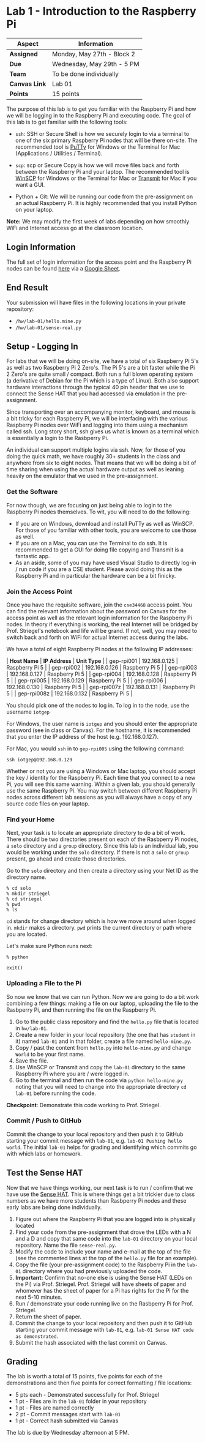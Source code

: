 # Lab 1 - Introduction to the Raspberry Pi

| **Aspect** | **Information** |
| --- | --- | 
| **Assigned** | Monday, May 27th - Block 2 | 
| **Due** | Wednesday, May 29th - 5 PM | 
| **Team** | To be done individually |  
| **Canvas Link** | Lab 01 | 
| **Points** | 15 points | 

The purpose of this lab is to get you familiar with the Raspberry Pi and how we will be logging in to the Raspberry Pi and executing code. The goal of this lab is to get familiar with the following tools:

* `ssh`: SSH or Secure Shell is how we securely login to via a terminal to one of the six primary Raspberry Pi nodes that will be there on-site.  The recommended tool is [PuTTy](https://www.putty.org) for Windows or the Terminal for Mac (Applications / Utilities / Terminal).

* `scp`: scp or Secure Copy is how we will move files back and forth between the Raspberry Pi and your laptop. The recommended tool is [WinSCP](https://winscp.net/eng/index.php) for Windows or the Terminal for Mac or [Transmit](https://panic.com/transmit/) for Mac if you want a GUI.  

* Python + Git: We will be running our code from the pre-assignment on an actual Raspberry Pi. It is highly recommended that you install Python on your laptop.   

**Note:** We may modify the first week of labs depending on how smoothly WiFi and Internet access go at the classroom location.  

## Login Information

The full set of login information for the access point and the Raspberry Pi nodes can be found [here](https://docs.google.com/spreadsheets/d/1tQAg5t4ALLMz1rIG7U2OnAQE7PebsSOAPRozVkSFll4/edit?usp=sharing) via a [Google Sheet](https://docs.google.com/spreadsheets/d/1tQAg5t4ALLMz1rIG7U2OnAQE7PebsSOAPRozVkSFll4/edit?usp=sharing).

## End Result

Your submission will have files in the following locations in your private repository:

* `/hw/lab-01/hello.mine.py`
* `/hw/lab-01/sense-real.py`

## Setup - Logging In

For labs that we will be doing on-site, we have a total of six Raspberry Pi 5's as well as two Raspberry Pi 2 Zero's.  The Pi 5's are a bit faster while the Pi 2 Zero's are quite small / compact.  Both run a full blown operating system (a derivative of Debian for the Pi which is a type of Linux).  Both also support hardware interactions through the typical 40 pin header that we use to connect the Sense HAT that you had accessed via emulation in the pre-assignment.

Since transporting over an accompanying monitor, keyboard, and mouse is a bit tricky for each Raspberry Pi, we will be interfacing with the various Raspberry Pi nodes over WiFi and logging into them using a mechanism called ssh.  Long story short, ssh gives us what is known as a terminal which is essentially a login to the Rasbperry Pi.  

An individual can support multiple logins via ssh.  Now, for those of you doing the quick math, we have roughly 30+ students in the class and anywhere from six to eight nodes.  That means that we will be doing a bit of time sharing when using the actual hardware output as well as leaning heavily on the emulator that we used in the pre-assignment.  

### Get the Software

For now though, we are focusing on just being able to login to the Raspberry Pi nodes themselves.  To wit, you will need to do the following:

* If you are on Windows, download and install PuTTy as well as WinSCP.  For those of you familiar with other tools, you are welcome to use those as well.  
* If you are on a Mac, you can use the Terminal to do ssh.  It is recommended to get a GUI for doing file copying and Transmit is a fantastic app.  
* As an aside, some of you may have used Visual Studio to directly log-in / run code if you are a CSE student. Please avoid doing this as the Raspberry Pi and in particular the hardware can be a bit finicky.  

### Join the Access Point

Once you have the requisite software, join the `cse34468` access point.  You can find the relevant information about the password on Canvas for the access point as well as the relevant login information for the Raspberry Pi nodes.  In theory if everything is working, the real Internet will be bridged by Prof. Striegel's notebook and life will be grand.  If not, well, you may need to switch back and forth on WiFi for actual Internet access during the labs.   

We have a total of eight Raspberry Pi nodes at the following IP addresses:

| **Host Name** | **IP Address** | **Unit Type** |
| gep-rpi001 | 192.168.0.125 | Raspberry Pi 5 |
| gep-rpi002 | 192.168.0.126 | Raspberry Pi 5 |
| gep-rpi003 | 192.168.0.127 | Raspberry Pi 5 |
| gep-rpi004 | 192.168.0.128 | Raspberry Pi 5 |
| gep-rpi005 | 192.168.0.129 | Raspberry Pi 5 |
| gep-rpi006 | 192.168.0.130 | Raspberry Pi 5 |
| gep-rpi007z | 192.168.0.131 | Raspberry Pi 5 |
| gep-rpi008z | 192.168.0.132 | Raspberry Pi 5 |

You should pick one of the nodes to log in. To log in to the node, use the username `iotgep` 

For Windows, the user name is `iotgep` and you should enter the appropriate password (see in class or Canvas).  For the hostname, it is recommended that you enter the IP address of the host (e.g. 192.168.0.127).

For Mac, you would `ssh` in to `gep-rpi005` using the following command:

`ssh iotgep@192.168.0.129`

Whether or not you are using a Windows or Mac laptop, you should accept the key / identity for the Raspberry Pi.  Each time that you connect to a new Pi, you will see this same warning. Within a given lab, you should generally use the same Raspberry Pi.  You may switch between different Raspberry Pi nodes across different lab sessions as you will always have a copy of any source code files on your laptop.

### Find your Home 

Next, your task is to locate an appropriate directory to do a bit of work. There should be two directories present on each of the Rasbperry Pi nodes, a `solo` directory and a `group` directory.  Since this lab is an individual lab, you would be working under the `solo` directory. If there is not a `solo` or `group` present, go ahead and create those directories. 

Go to the `solo` directory and then create a directory using your Net ID as the directory name.

```
% cd solo
% mkdir striegel
% cd striegel
% pwd
% ls
```

`cd` stands for change directory which is how we move around when logged in.  `mkdir` makes a directory.  `pwd` prints the current directory or path where you are located.

Let's make sure Python runs next:

```
% python

exit()
```

### Uploading a File to the Pi

So now we know that we can run Python.  Now we are going to do a bit work combining a few things: making a file on our laptop, uploading the file to the Rasbperry Pi, and then running the file on the Raspberry Pi. 

1. Go to the public class repository and find the `hello.py` file that is located in `hw/lab-01`.
2. Create a new folder in your local repository (the one that has `student` in it) named `lab-01` and in that folder, create a file named `hello-mine.py`. 
3. Copy / past the content from `hello.py` into `hello-mine.py` and change `World` to be your first name.  
4. Save the file.
5. Use WinSCP or Transmit and copy the `lab-01` directory to the same Raspberry Pi where you are / were logged in.  
6. Go to the terminal and then run the code via `python hello-mine.py` noting that you will need to change into the appropriate directory `cd lab-01` before running the code.  

**Checkpoint**: Demonstrate this code working to Prof. Striegel.

### Commit / Push to GitHub

Commit the change to your local repository and then push it to GitHub starting your commit message with `lab-01`, e.g. `lab-01 Pushing hello world`. The initial `lab-01` helps for grading and identifying which commits go with which labs or homework.  

## Test the Sense HAT

Now that we have things working, our next task is to run / confirm that we have use the [Sense HAT](https://pythonhosted.org/sense-hat/).  This is where things get a bit trickier due to class numbers as we have more students than Rasbperry Pi nodes and these early labs are being done individually.

1. Figure out where the Raspberry Pi that you are logged into is physically located
2. Find your code from the pre-assignment that drove the LEDs with a N and a D and copy that same code into the `lab-01` directory on your local repository.  Name the file `sense-real.py`.
3. Modify the code to include your name and e-mail at the top of the file (see the commented lines at the top of the `hello.py` file for an example).  
4. Copy the file (your pre-assignment code) to the Raspberry Pi in the `lab-01` directory where you had previously uploaded the code. 
5. **Important:** Confirm that no-one else is using the Sense HAT (LEDs on the Pi) via Prof. Striegel.  Prof. Striegel will have sheets of paper and whomever has the sheet of paper for a Pi has rights for the Pi for the next 5-10 minutes.  
6. Run / demonstrate your code running live on the Rasbperry Pi for Prof. Striegel.
7. Return the sheet of paper.  
8. Commit the change to your local repository and then push it to GitHub starting your commit message with `lab-01`, e.g. `lab-01 Sense HAT code as demonstrated`.
9. Submit the hash associated with the last commit on Canvas.  

## Grading

The lab is worth a total of 15 points, five points for each of the demonstrations and then five points for correct formatting / file locations:

* 5 pts each - Demonstrated successfully for Prof. Striegel
* 1 pt - Files are in the `lab-01` folder in your repository
* 1 pt - Files are named correctly
* 2 pt - Commit messages start with `lab-01`
* 1 pt - Correct hash submitted via Canvas

The lab is due by Wednesday afternoon at 5 PM. 

